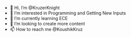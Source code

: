 - 👋 Hi, I’m @KruzerKnight
- 👀 I’m interested in Programming and Getting New Inputs
- 🌱 I’m currently learning ECE
- 💞️ I’m looking to create more content
- 📫 How to reach me @KoushikKruz

<!---
KruzerKnight/KruzerKnight is a ✨ special ✨ repository because its `README.md` (this file) appears on your GitHub profile.
You can click the Preview link to take a look at your changes.
--->
